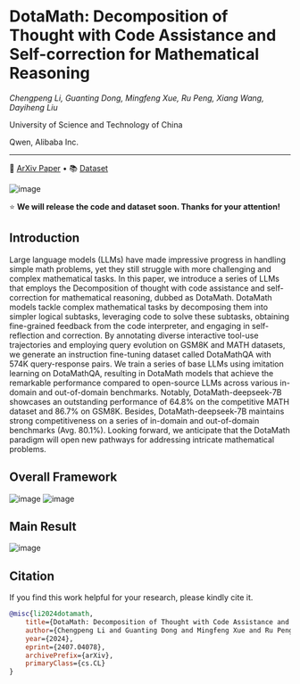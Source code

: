 # DotaMath: Decomposition of Thought with Code Assistance and Self-correction for Mathematical Reasoning

*Chengpeng Li, Guanting Dong, Mingfeng Xue, Ru Peng, Xiang Wang, Dayiheng Liu*

University of Science and Technology of China

Qwen, Alibaba Inc.

---



<p>
📃 <a href="">ArXiv Paper</a>
  •
📚 <a href="">Dataset</a>
</p>




![image](https://github.com/dongguanting/DotaMath/assets/60767110/92339cd7-80a0-4db7-b6d5-40a0f98c12d1)




⭐ **We will release the code and dataset soon. Thanks for your attention!**

## Introduction
Large language models (LLMs) have made impressive progress in handling simple math problems, yet they still struggle with more challenging and complex mathematical tasks. In this paper, we introduce a series of LLMs that employs the Decomposition of thought with code assistance and self-correction for mathematical reasoning, dubbed as DotaMath. DotaMath models tackle complex mathematical tasks by decomposing them into simpler logical subtasks, leveraging code to solve these subtasks, obtaining fine-grained feedback from the code interpreter, and engaging in self-reflection and correction. By annotating diverse interactive tool-use trajectories and employing query evolution on GSM8K and MATH datasets, we generate an instruction fine-tuning dataset called DotaMathQA with 574K query-response pairs. We train a series of base LLMs using imitation learning on DotaMathQA, resulting in DotaMath
models that achieve the remarkable performance compared to open-source LLMs across various in-domain and out-of-domain benchmarks. Notably, DotaMath-deepseek-7B showcases an outstanding performance of 64.8% on the competitive MATH dataset and 86.7% on GSM8K. Besides, DotaMath-deepseek-7B maintains strong competitiveness on a series
of in-domain and out-of-domain benchmarks (Avg. 80.1%). Looking forward, we anticipate that the DotaMath paradigm will open new pathways for addressing intricate mathematical problems.

## Overall Framework
![image](https://github.com/dongguanting/DotaMath/assets/60767110/b47403d4-1367-46be-9c13-c465160195a3)
![image](https://github.com/dongguanting/DotaMath/assets/60767110/5c6b9396-875a-489b-adfe-d95d68b038f7)

## Main Result
![image](https://github.com/dongguanting/DotaMath/assets/60767110/cccfb95c-8cb5-44eb-8088-5602873295ee)





## Citation

If you find this work helpful for your research, please kindly cite it.


```bibtex
@misc{li2024dotamath,
    title={DotaMath: Decomposition of Thought with Code Assistance and Self-correction for Mathematical Reasoning},
    author={Chengpeng Li and Guanting Dong and Mingfeng Xue and Ru Peng and Xiang Wang and Dayiheng Liu},
    year={2024},
    eprint={2407.04078},
    archivePrefix={arXiv},
    primaryClass={cs.CL}
}
```
